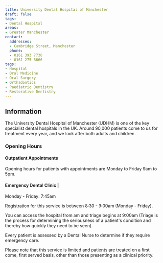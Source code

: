 ```yaml
---
title: University Dental Hospital of Manchester
draft: false
tags:
- Dental Hospital
areas:
- Greater Manchester
contact:
  addresses:
  - Cambridge Street, Manchester
  phone:
  - 0161 393 7730
  - 0161 275 6666
tags:
- Hospital
- Oral Medicine
- Oral Surgery
- Orthadontics
- Paediatric Dentistry
- Restorative Dentistry
---
```


## Information

The University Dental Hospital of Manchester (UDHM) is one of the key
specialist dental hospitals in the UK. Around 90,000 patients come to us for
treatment every year, and we look after both adults and children.

### Opening Hours

#### Outpatient Appointments

Opening hours for patients with appointments are Monday to Friday 9am to 5pm.


#### Emergency Dental Clinic |

Monday - Friday:  7:45am

Registration for this service is between 8:30 - 9:00am (Monday - Friday).

You can access the hospital from am and triage begins at 9:00am (Triage is the
process for determining the seriousness of a patient's condition and thereby
how quickly they need to be seen).

Every patient is assessed by a Dental Nurse to determine if they require
emergency care.

Please note that this service is limited and patients are treated on a first
come, first served basis, other than those presenting as a clinical priority.

